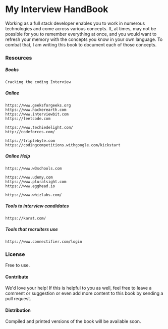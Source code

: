 # My Interview HandBook

Working as a full stack developer enables you to work in numerous technologies and come across various concepts. It, at times, may not be possible for you to remember everything at once, and you would want to refresh your memory with the concepts you know in your own language. To combat that, I am writing this book to document each of those concepts.

### Resources

##### Books

```
Cracking the coding Interview
```

##### Online

```
https://www.geeksforgeeks.org
https://www.hackerearth.com
https://www.interviewbit.com
https://leetcode.com

https://www.techiedelight.com/
http://codeforces.com/

https://triplebyte.com
https://codingcompetitions.withgoogle.com/kickstart
```

##### Online Help

```
https://www.w3schools.com

https://www.udemy.com
https://www.pluralsight.com
https://www.egghead.io

https://www.whizlabs.com/
```

##### Tools to interview candidates

```
https://karat.com/
```

##### Tools that recruiters use

```
https://www.connectifier.com/login
```

### License

Free to use.

#### Contribute

We'd love your help! If this is helpful to you as well, feel free to leave a comment or suggestion or even add more content to this book by sending a pull request.

#### Distribution

Compiled and printed versions of the book will be available soon.

